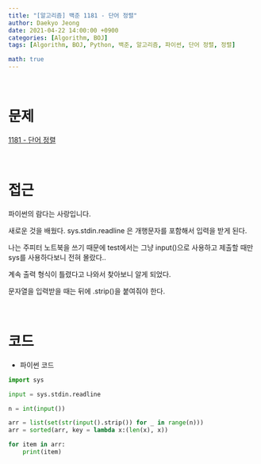 ```yaml
---
title: "[알고리즘] 백준 1181 - 단어 정렬"
author: Daekyo Jeong
date: 2021-04-22 14:00:00 +0900
categories: [Algorithm, BOJ]
tags: [Algorithm, BOJ, Python, 백준, 알고리즘, 파이썬, 단어 정렬, 정렬]

math: true
---
```



<br/>

# **문제**

[1181 - 단어 정렬](https://www.acmicpc.net/problem/1181)

<br/>

# **접근**

파이썬의 람다는 사랑입니다.  

새로운 것을 배웠다. sys.stdin.readline 은 개행문자를 포함해서 입력을 받게 된다.  

나는 주피터 노트북을 쓰기 때문에 test에서는 그냥 input()으로 사용하고 제출할 때만 sys를 사용하다보니 전혀 몰랐다..  

계속 출력 형식이 틀렸다고 나와서 찾아보니 알게 되었다.  

문자열을 입력받을 때는 뒤에 .strip()을 붙여줘야 한다.  



<br/>

# **코드**

- 파이썬 코드   

```py
import sys

input = sys.stdin.readline

n = int(input())

arr = list(set(str(input().strip()) for _ in range(n)))
arr = sorted(arr, key = lambda x:(len(x), x))

for item in arr:
    print(item)
```

<br/>
